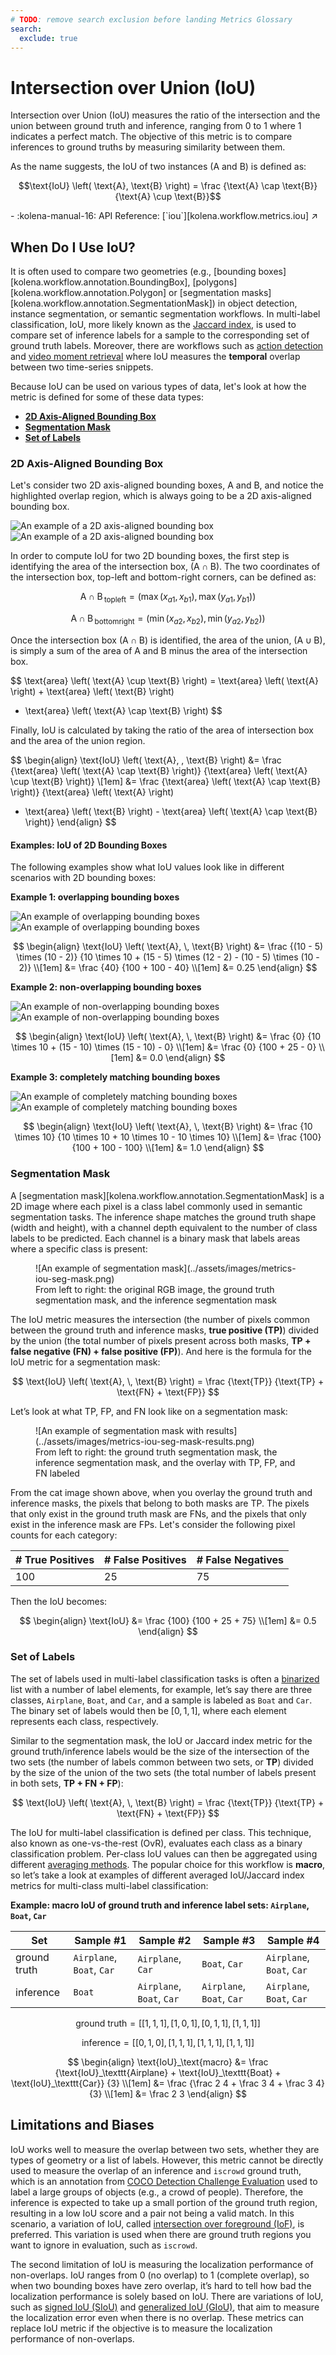 ```yaml
---
# TODO: remove search exclusion before landing Metrics Glossary
search:
  exclude: true
---
```


# Intersection over Union (IoU)

Intersection over Union (IoU) measures the ratio of the intersection and the union between ground truth and inference,
ranging from 0 to 1 where 1 indicates a perfect match.  The objective of this metric is to compare inferences to
ground truths by measuring similarity between them.

As the name suggests, the IoU of two instances ($\text{A}$ and $\text{B}$) is defined as:

$$\text{IoU} \left( \text{A}, \text{B} \right) = \frac {\text{A} \cap \text{B}} {\text{A} \cup \text{B}}$$

<div class="grid cards" markdown>
- :kolena-manual-16: API Reference: [`iou`][kolena.workflow.metrics.iou] ↗
</div>


## When Do I Use IoU?
It is often used to compare two geometries (e.g., [bounding boxes][kolena.workflow.annotation.BoundingBox],
[polygons][kolena.workflow.annotation.Polygon] or [segmentation masks][kolena.workflow.annotation.SegmentationMask])
in object detection, instance segmentation, or semantic segmentation workflows. In multi-label classification, IoU,
more likely known as the [Jaccard index](https://en.wikipedia.org/wiki/Jaccard_index), is used to compare set of
inference labels for a sample to the corresponding set of ground truth labels. Moreover, there are workflows such as
[action detection](https://paperswithcode.com/task/action-detection) and
[video moment retrieval](https://paperswithcode.com/task/moment-retrieval) where IoU measures the **temporal** overlap
between two time-series snippets.


Because IoU can be used on various types of data, let's look at how the metric is defined for some of these data types:

- [**2D Axis-Aligned Bounding Box**](#2d-axis-aligned-bounding-box)
- [**Segmentation Mask**](#segmentation-mask)
- [**Set of Labels**](#set-of-labels)


### 2D Axis-Aligned Bounding Box

Let's consider two 2D axis-aligned bounding boxes, $\text{A}$ and $\text{B}$, and notice the highlighted overlap region,
which is always going to be a 2D axis-aligned bounding box.

![An example of a 2D axis-aligned bounding box](../assets/images/metrics-iou-2dbbox-light.svg#only-light)
![An example of a 2D axis-aligned bounding box](../assets/images/metrics-iou-2dbbox-dark.svg#only-dark)


In order to compute IoU for two 2D bounding boxes, the first step is identifying the area of the intersection box,
$(\text{A} \cap \text{B})$. The two coordinates of the intersection box, top-left and bottom-right corners, can be defined as:

$$
\text{A} \cap \text{B}\,_{\text{topleft}}
= (\max \left( x_{a1}, \, x_{b1} \right), \, \max \left( y_{a1}, \, y_{b1} \right))
$$

$$
\text{A} \cap \text{B}\,_{\text{bottomright}}
= (\min \left( x_{a2}, \, x_{b2} \right), \, \min \left(y_{a2}, \, y_{b2} \right))
$$

Once the intersection box $(\text{A} \cap \text{B})$ is identified, the area of the union, $(\text{A} \cup \text{B})$,
is simply a sum of the area of $\text{A}$ and ${\text{B}}$ minus the area of the intersection box.

$$
\text{area} \left( \text{A} \cup \text{B} \right)
= \text{area} \left( \text{A} \right) + \text{area} \left( \text{B} \right)
- \text{area} \left( \text{A} \cap \text{B} \right)
$$

Finally, IoU is calculated by taking the ratio of the area of intersection box and the area of the union region.

$$
\begin{align}
\text{IoU} \left( \text{A}, \, \text{B} \right)
&= \frac {\text{area} \left( \text{A} \cap \text{B} \right)} {\text{area} \left( \text{A} \cup \text{B} \right)} \\[1em]
&= \frac {\text{area} \left( \text{A} \cap \text{B} \right)} {\text{area} \left( \text{A} \right)
+ \text{area} \left( \text{B} \right) - \text{area} \left( \text{A} \cap \text{B} \right)}
\end{align}
$$

#### Examples: IoU of 2D Bounding Boxes
The following examples show what IoU values look like in different scenarios with 2D bounding boxes:

**Example 1: overlapping bounding boxes**

![An example of overlapping bounding boxes](../assets/images/metrics-iou-example1-light.svg#only-light)
![An example of overlapping bounding boxes](../assets/images/metrics-iou-example1-dark.svg#only-dark)

$$
\begin{align}
\text{IoU} \left( \text{A}, \, \text{B} \right)
&= \frac {(10 - 5) \times (10 - 2)} {10 \times 10 + (15 - 5) \times (12 - 2) - (10 - 5) \times (10 - 2)} \\[1em]
&= \frac {40} {100 + 100 - 40} \\[1em]
&= 0.25
\end{align}
$$

**Example 2: non-overlapping bounding boxes**

![An example of non-overlapping bounding boxes](../assets/images/metrics-iou-example2-light.svg#only-light)
![An example of non-overlapping bounding boxes](../assets/images/metrics-iou-example2-dark.svg#only-dark)

$$
\begin{align}
\text{IoU} \left( \text{A}, \, \text{B} \right)
&= \frac {0} {10 \times 10 + (15 - 10) \times (15 - 10) - 0} \\[1em]
&= \frac {0} {100 + 25 - 0} \\[1em]
&= 0.0
\end{align}
$$


**Example 3: completely matching bounding boxes**

![An example of completely matching bounding boxes](../assets/images/metrics-iou-example3-light.svg#only-light)
![An example of completely matching bounding boxes](../assets/images/metrics-iou-example3-dark.svg#only-dark)

$$
\begin{align}
\text{IoU} \left( \text{A}, \, \text{B} \right)
&= \frac {10 \times 10} {10 \times 10 + 10 \times 10 - 10 \times 10} \\[1em]
&= \frac {100} {100 + 100 - 100} \\[1em]
&= 1.0
\end{align}
$$


### Segmentation Mask

A [segmentation mask][kolena.workflow.annotation.SegmentationMask] is a 2D image where each pixel is a class label
commonly used in semantic segmentation tasks. The inference shape matches the ground truth shape (width and height),
with a channel depth equivalent to the number of class labels to be predicted. Each channel is a binary mask that
labels areas where a specific class is present:

<figure markdown>
  ![An example of segmentation mask](../assets/images/metrics-iou-seg-mask.png)
  <figcaption>From left to right: the original RGB image, the ground truth segmentation mask, and the inference segmentation mask</figcaption>
</figure>

The IoU metric measures the intersection (the number of pixels common between the ground truth and inference masks,
**true positive (TP)**) divided by the union (the total number of pixels present across both masks,
**TP + false negative (FN) + false positive (FP)**). And here is the formula for the IoU metric for a segmentation mask:

$$
\text{IoU} \left( \text{A}, \, \text{B} \right) = \frac {\text{TP}} {\text{TP} + \text{FN} + \text{FP}}
$$

Let’s look at what TP, FP, and FN look like on a segmentation mask:

<figure markdown>
  ![An example of segmentation mask with results](../assets/images/metrics-iou-seg-mask-results.png)
  <figcaption>From left to right: the ground truth segmentation mask, the inference segmentation mask, and the overlay with TP, FP, and FN labeled</figcaption>
</figure>

From the cat image shown above, when you overlay the ground truth and inference masks, the pixels that belong to both
masks are TP. The pixels that only exist in the ground truth mask are FNs, and the pixels that only exist in the
inference mask are FPs. Let's consider the following pixel counts for each category:

<center>

| # True Positives | # False Positives | # False Negatives |
| --- | --- | --- |
| 100 | 25 | 75 |

</center>

Then the IoU becomes:

$$
\begin{align}
\text{IoU} &= \frac {100} {100 + 25 + 75} \\[1em]
&= 0.5
\end{align}
$$

### Set of Labels

The set of labels used in multi-label classification tasks is often a
[binarized](https://scikit-learn.org/stable/modules/generated/sklearn.preprocessing.label_binarize.html) list with a
number of label elements, for example, let’s say there are three classes, `Airplane`, `Boat`, and `Car`, and a sample
is labeled as `Boat` and `Car`. The binary set of labels would then be $[0, 1, 1]$, where each element represents each
class, respectively.

Similar to the segmentation mask, the IoU or Jaccard index metric for the ground truth/inference labels would be the
size of the intersection of the two sets (the number of labels common between two sets, or **TP**) divided by the size
of the union of the two sets (the total number of labels present in both sets, **TP + FN + FP**):

$$
\text{IoU} \left( \text{A}, \, \text{B} \right) = \frac {\text{TP}} {\text{TP} + \text{FN} + \text{FP}}
$$

The IoU for multi-label classification is defined per class. This technique, also known as one-vs-the-rest (OvR),
evaluates each class as a binary classification problem. Per-class IoU values can then be aggregated using different
[averaging methods](./averaging-methods.md). The popular choice for this workflow is **macro**, so let’s take a look at
examples of different averaged IoU/Jaccard index metrics for multi-class multi-label classification:

**Example: macro IoU of ground truth and inference label sets: `Airplane`, `Boat`, `Car`**

<center>

| Set | Sample #1 | Sample #2 | Sample #3 | Sample #4 |
| --- | --- | --- | --- | --- |
| ground truth | `Airplane`, `Boat`, `Car` | `Airplane`, `Car` | `Boat`, `Car` | `Airplane`, `Boat`, `Car` |
| inference | `Boat` | `Airplane`, `Boat`, `Car` | `Airplane`, `Boat`, `Car` | `Airplane`, `Boat`, `Car` |

</center>

$$
\text{ground truth} = [[1, 1, 1], \, [1, 0, 1], \, [0, 1, 1], \, [1, 1, 1]]
$$

$$
\text{inference} = [[0, 1, 0], \, [1, 1, 1], \, [1, 1, 1], \, [1, 1, 1]]
$$

$$
\begin{align}
\text{IoU}_\text{macro} &= \frac {\text{IoU}_\texttt{Airplane} + \text{IoU}_\texttt{Boat} + \text{IoU}_\texttt{Car}}
{3} \\[1em]
&= \frac {\frac 2 4 + \frac 3 4 + \frac 3 4} {3} \\[1em]
&= \frac 2 3
\end{align}
$$


## Limitations and Biases

IoU works well to measure the overlap between two sets, whether they are types of geometry or a list of labels. However,
this metric cannot be directly used to measure the overlap of an inference and `iscrowd` ground truth, which is an
annotation from [COCO Detection Challenge Evaluation](https://cocodataset.org/#format-data) used to label a large
groups of objects (e.g., a crowd of people). Therefore, the inference is expected to take up a small portion of the
ground truth region, resulting in a low IoU score and a pair not being a valid match. In this scenario, a variation of
IoU, called [intersection over foreground (IoF)](https://github.com/open-mmlab/mmdetection/issues/393), is preferred.
This variation is used when there are ground truth regions you want to ignore in evaluation, such as `iscrowd`.

The second limitation of IoU is measuring the localization performance of non-overlaps. IoU ranges from 0 (no overlap)
to 1 (complete overlap), so when two bounding boxes have zero overlap, it’s hard to tell how bad the localization
performance is solely based on IoU. There are variations of IoU, such as
[signed IoU (SIoU)](https://arxiv.org/pdf/1905.12365.pdf) and
[generalized IoU (GIoU)](https://giou.stanford.edu/GIoU.pdf), that aim to measure the localization error even when there
is no overlap. These metrics can replace IoU metric if the objective is to measure the localization performance of
non-overlaps.
